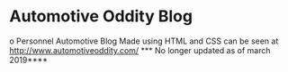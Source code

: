 # Automotive Oddity Blog

o Personnel Automotive Blog Made using HTML and CSS can be seen at http://www.automotiveoddity.com/
 *** No longer updated as of march 2019****
